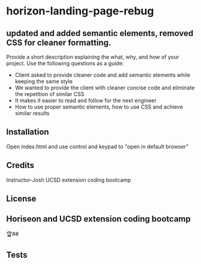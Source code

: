 # horizon-landing-page-rebug

## updated and added semantic elements, removed CSS for cleaner formatting.

Provide a short description explaining the what, why, and how of your project. Use the following questions as a guide:

- Client asked to provide cleaner code and add semantic elements while keeping the same style
- We wanted to provide the client with cleaner concise code and eliminate the repetition of similar CSS
- It makes it easier to read and follow for the next engineer
- How to use proper semantic elements, how to use CSS and achieve similar results


## Installation

Open index.html and use control and keypad to "open in default browser"



## Credits

Instructor-Josh
UCSD extension coding bootcamp


## License

Horiseon and UCSD extension coding bootcamp
---

🏆## 





## Tests

